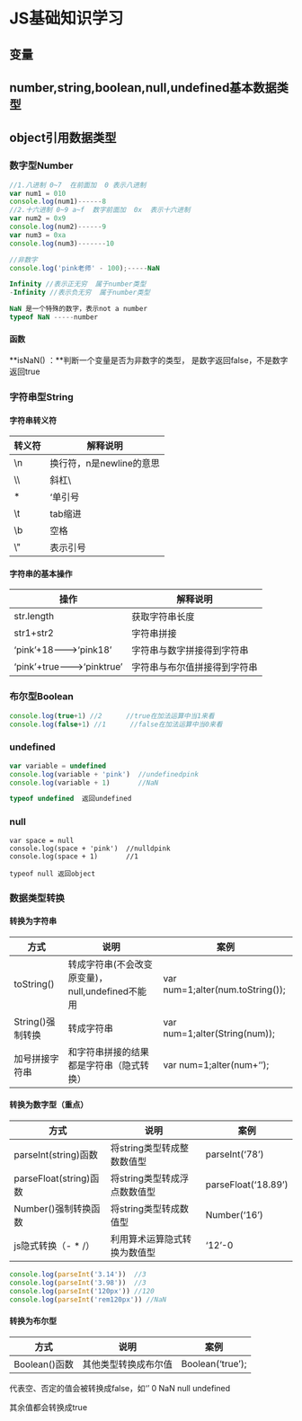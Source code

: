 # JS基础知识学习

## 变量

## number,string,boolean,null,undefined基本数据类型

## 	object引用数据类型

### 数字型Number

```javascript
//1.八进制 0~7  在前面加  0 表示八进制
var num1 = 010
console.log(num1)------8
//2.十六进制 0~9 a~f  数字前面加  0x  表示十六进制
var num2 = 0x9
console.log(num2)------9
var num3 = 0xa
console.log(num3)-------10

//非数字
console.log('pink老师' - 100);-----NaN

Infinity //表示正无穷  属于number类型
-Infinity //表示负无穷  属于number类型

NaN 是一个特殊的数字，表示not a number 
typeof NaN -----number
```

#### 函数

**isNaN() ：**判断一个变量是否为非数字的类型， 是数字返回false，不是数字返回true

### 字符串型String

#### 字符串转义符

| 转义符 | 解释说明                 |
| ------ | ------------------------ |
| \n     | 换行符，n是newline的意思 |
| \\\    | 斜杠\                    |
| \*     | ‘单引号                  |
| \t     | tab缩进                  |
| \b     | 空格                     |
| \\"    | 表示引号                 |

#### 字符串的基本操作

| 操作                      | 解释说明                     |
| ------------------------- | ---------------------------- |
| str.length                | 获取字符串长度               |
| str1+str2                 | 字符串拼接                   |
| ‘pink’+18--->‘pink18’     | 字符串与数字拼接得到字符串   |
| ‘pink’+true--->‘pinktrue’ | 字符串与布尔值拼接得到字符串 |

### 布尔型Boolean

```javascript
console.log(true+1) //2      //true在加法运算中当1来看
console.log(false+1) //1	  //false在加法运算中当0来看
```

### undefined

```javascript
var variable = undefined
console.log(variable + 'pink')  //undefinedpink
console.log(variable + 1)       //NaN

typeof undefined  返回undefined
```

### null

```
var space = null
console.log(space + 'pink')  //nulldpink
console.log(space + 1)       //1

typeof null 返回object
```

### 数据类型转换

#### 转换为字符串

| 方式             | 说明                                             | 案例                             |
| ---------------- | ------------------------------------------------ | -------------------------------- |
| toString()       | 转成字符串(不会改变原变量)，null,undefined不能用 | var num=1;alter(num.toString()); |
| String()强制转换 | 转成字符串                                       | var num=1;alter(String(num));    |
| 加号拼接字符串   | 和字符串拼接的结果都是字符串（隐式转换）         | var num=1;alter(num+‘’);         |

#### 转换为数字型（重点）

| 方式                   | 说明                         | 案例                |
| ---------------------- | ---------------------------- | ------------------- |
| parseInt(string)函数   | 将string类型转成整数数值型   | parseInt(‘78’)      |
| parseFloat(string)函数 | 将string类型转成浮点数数值型 | parseFloat(‘18.89’) |
| Number()强制转换函数   | 将string类型转成数值型       | Number(‘16’)        |
| js隐式转换（- * /）    | 利用算术运算隐式转换为数值型 | ‘12’-0              |

```javascript
console.log(parseInt('3.14'))  //3
console.log(parseInt('3.98'))  //3
console.log(parseInt('120px')) //120
console.log(parseInt('rem120px')) //NaN
```

#### 转换为布尔型

| 方式          | 说明                 | 案例             |
| ------------- | -------------------- | ---------------- |
| Boolean()函数 | 其他类型转换成布尔值 | Boolean(‘true’); |

代表空、否定的值会被转换成false，如‘’  0  NaN  null  undefined

其余值都会转换成true